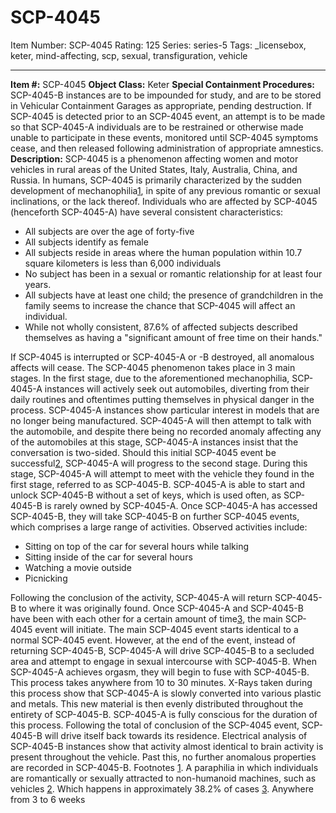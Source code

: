 # SCP-4045
Item Number: SCP-4045
Rating: 125
Series: series-5
Tags: _licensebox, keter, mind-affecting, scp, sexual, transfiguration, vehicle

---

**Item #:** SCP-4045
**Object Class:** Keter
**Special Containment Procedures:** SCP-4045-B instances are to be impounded for study, and are to be stored in Vehicular Containment Garages as appropriate, pending destruction.
If SCP-4045 is detected prior to an SCP-4045 event, an attempt is to be made so that SCP-4045-A individuals are to be restrained or otherwise made unable to participate in these events, monitored until SCP-4045 symptoms cease, and then released following administration of appropriate amnestics.
**Description:** SCP-4045 is a phenomenon affecting women and motor vehicles in rural areas of the United States, Italy, Australia, China, and Russia. In humans, SCP-4045 is primarily characterized by the sudden development of mechanophilia[1](javascript:;), in spite of any previous romantic or sexual inclinations, or the lack thereof. Individuals who are affected by SCP-4045 (henceforth SCP-4045-A) have several consistent characteristics:
  * All subjects are over the age of forty-five
  * All subjects identify as female
  * All subjects reside in areas where the human population within 10.7 square kilometers is less than 6,000 individuals
  * No subject has been in a sexual or romantic relationship for at least four years.
  * All subjects have at least one child; the presence of grandchildren in the family seems to increase the chance that SCP-4045 will affect an individual.
  * While not wholly consistent, 87.6% of affected subjects described themselves as having a "significant amount of free time on their hands."

If SCP-4045 is interrupted or SCP-4045-A or -B destroyed, all anomalous affects will cease.
The SCP-4045 phenomenon takes place in 3 main stages.
In the first stage, due to the aforementioned mechanophilia, SCP-4045-A instances will actively seek out automobiles, diverting from their daily routines and oftentimes putting themselves in physical danger in the process. SCP-4045-A instances show particular interest in models that are no longer being manufactured.
SCP-4045-A will then attempt to talk with the automobile, and despite there being no recorded anomaly affecting any of the automobiles at this stage, SCP-4045-A instances insist that the conversation is two-sided.
Should this initial SCP-4045 event be successful[2](javascript:;), SCP-4045-A will progress to the second stage. During this stage, SCP-4045-A will attempt to meet with the vehicle they found in the first stage, referred to as SCP-4045-B. SCP-4045-A is able to start and unlock SCP-4045-B without a set of keys, which is used often, as SCP-4045-B is rarely owned by SCP-4045-A. Once SCP-4045-A has accessed SCP-4045-B, they will take SCP-4045-B on further SCP-4045 events, which comprises a large range of activities.
Observed activities include:
  * Sitting on top of the car for several hours while talking
  * Sitting inside of the car for several hours
  * Watching a movie outside
  * Picnicking

Following the conclusion of the activity, SCP-4045-A will return SCP-4045-B to where it was originally found.
Once SCP-4045-A and SCP-4045-B have been with each other for a certain amount of time[3](javascript:;), the main SCP-4045 event will initiate.
The main SCP-4045 event starts identical to a normal SCP-4045 event. However, at the end of the event, instead of returning SCP-4045-B, SCP-4045-A will drive SCP-4045-B to a secluded area and attempt to engage in sexual intercourse with SCP-4045-B.
When SCP-4045-A achieves orgasm, they will begin to fuse with SCP-4045-B. This process takes anywhere from 10 to 30 minutes. X-Rays taken during this process show that SCP-4045-A is slowly converted into various plastic and metals. This new material is then evenly distributed throughout the entirety of SCP-4045-B. SCP-4045-A is fully conscious for the duration of this process.
Following the total of conclusion of the SCP-4045 event, SCP-4045-B will drive itself back towards its residence. Electrical analysis of SCP-4045-B instances show that activity almost identical to brain activity is present throughout the vehicle. Past this, no further anomalous properties are recorded in SCP-4045-B.
Footnotes
[1](javascript:;). A paraphilia in which individuals are romantically or sexually attracted to non-humanoid machines, such as vehicles
[2](javascript:;). Which happens in approximately 38.2% of cases
[3](javascript:;). Anywhere from 3 to 6 weeks